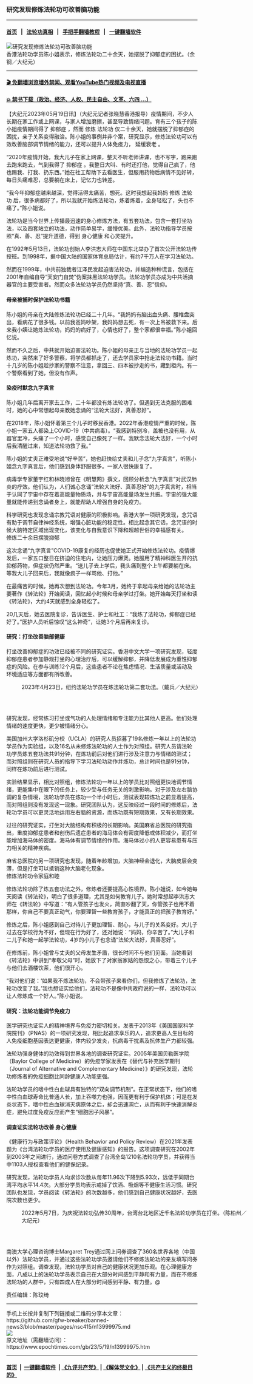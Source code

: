 ### 研究发现修炼法轮功可改善脑功能
------------------------

#### [首页](https://github.com/gfw-breaker/banned-news3/blob/master/README.md) &nbsp;&nbsp;|&nbsp;&nbsp; [法轮功真相](https://github.com/begood0513/basic/blob/master/README.md)  &nbsp;&nbsp;|&nbsp;&nbsp; [手把手翻墙教程](https://github.com/gfw-breaker/guides/wiki)  &nbsp;&nbsp;|&nbsp;&nbsp; [一键翻墙软件](https://github.com/gfw-breaker/nogfw/blob/master/README.md)  



<div><img alt="研究发现修炼法轮功可改善脑功能" class="attachment-djy_600_400 size-djy_600_400 wp-post-image" src="https://i.epochtimes.com/assets/uploads/2023/05/id14000000-21@1200x1200-600x400.jpg"/>
<div class="caption">
 香港法轮功学员陈小姐表示，修炼法轮功二十余天，她摆脱了抑郁症的困扰。（余钢／大纪元）
</div></div><hr/>

#### [ 🎬  免翻墙浏览墙外禁闻、观看YouTube热门视频及电视直播](https://github.com/gfw-breaker/HelloWorld)

#### [ 💥  禁书下载（政治、经济、人权、民主自由、文革、六四 ...）](https://github.com/gfw-breaker/books/blob/master/README.md)

<div><p>
 【大纪元2023年05月19日讯】（大纪元记者张晓慧香港报导）疫情期间，不少人长期在家工作或上网课，与家人增加磨擦，甚至导致情绪问题。育有三个孩子的陈小姐疫情期间得了
 <ok href="https://www.epochtimes.com/gb/tag/%E6%8A%91%E9%83%81%E7%97%87.html">
  抑郁症
 </ok>
 ，然而
 <ok href="https://www.epochtimes.com/gb/tag/%E4%BF%AE%E7%82%BC.html">
  修炼
 </ok>
 <ok href="https://www.epochtimes.com/gb/tag/%E6%B3%95%E8%BD%AE%E5%8A%9F.html">
  法轮功
 </ok>
 仅二十余天，她就摆脱了抑郁症的困扰，亲子关系变得融洽。陈小姐的事例并非个案，研究显示，修炼法轮功可以有效改善脑部调节情绪的能力，还可以提升人体免疫力，
 <ok href="https://www.epochtimes.com/gb/tag/%E5%BB%B6%E7%BC%93%E8%A1%B0%E8%80%81.html">
  延缓衰老
 </ok>
 。
</p>
<p>
 “2020年疫情开始，我大儿子在家上网课，整天不听老师讲课，也不写字，跑来跑去跑来跑去，气到我得了
 <ok href="https://www.epochtimes.com/gb/tag/%E6%8A%91%E9%83%81%E7%97%87.html">
  抑郁症
 </ok>
 。我整日大叫、有时还打他，觉得自己疯了，他也踢我、打我、扔东西。”她在社工帮助下去看医生，但服用药物后病情不见好转，每日头痛难忍，总要躺在床上，记忆力也转差。
</p>
<p>
 “我今年抑郁症越来越深，觉得活得太痛苦，想死。这时我想起我妈妈
 <ok href="https://www.epochtimes.com/gb/tag/%E4%BF%AE%E7%82%BC.html">
  修炼
 </ok>
 <ok href="https://www.epochtimes.com/gb/tag/%E6%B3%95%E8%BD%AE%E5%8A%9F.html">
  法轮功
 </ok>
 后，很多病都好了，所以我就开始炼法轮功，炼着炼着，全身轻松了，头也不痛了。”陈小姐说。
</p>
<p>
 法轮功是当今世界上传播最迅速的身心修炼方法，有五套功法，包含一套打坐功法，以及四套站立的功法，动作简单易学，缓慢优美。此外，法轮功指导学员按照“真、善、忍”提升道德，得到
 <ok href="https://www.epochtimes.com/gb/tag/%E8%BA%AB%E5%BF%83%E5%81%A5%E5%BA%B7.html">
  身心健康
 </ok>
 和心灵提升。
</p>
<p>
 在1992年5月13日，法轮功创始人李洪志大师在中国东北举办了首次公开法轮功传授班。到1998年，据中国大陆的国家体育总局估计，有约7千万人在学习法轮功。
</p>
<p>
 然而在1999年，中共前独裁者江泽民发起迫害法轮功，并编造种种谎言，包括在2001年自编自导“天安门自焚”伪案抹黑法轮功学员。法轮功学员亦成为中共活摘器官的主要受害者。然而众多法轮功学员仍然坚持“真、善、忍”信仰。
</p>
<h4>
 母亲被捕时保护法轮功书籍
</h4>
<p>
 陈小姐的母亲在大陆修炼法轮功已经二十几年。“我妈妈有脑出血头痛、腰椎盘突出，看病花了很多钱。以前我爸妈吵架，我妈妈想去死，有一次上吊被救下来。后来我小姨让她炼法轮功，妈妈的病好了，心情也好了，整个家都很幸福。”陈小姐回忆说。
</p>
<p>
 然而不久之后，中共就开始迫害法轮功。陈小姐的母亲正与当地的法轮功学员一起炼功，突然来了好多警察，将学员都抓走了，还去学员家中抢走法轮功书籍。当时十几岁的陈小姐趁抄家的警察不注意，拿回三、四本被抄走的书，藏到柜内。有一个警察看到了她，但没有作声。
</p>
<h4>
 染疫时默念九字真言
</h4>
<p>
 陈小姐几年后离开家去工作，二十年都没有炼法轮功了。但遇到无法克服的困难时，她的心中常想起母亲教她念诵的“法轮大法好，真善忍好”。
</p>
<p>
 在2018年，陈小姐怀着第三个儿子时移民香港。2022年香港疫情严重的时候，陈小姐一家五人都染上COVID-19（中共病毒）。“我感到特别冷，盖被也没有用，从器官里冷，头痛了一个小时，感觉自己像死了一样。我默念法轮大法好，一个小时后我清醒过来，知道法轮功救了我。”
</p>
<p>
 陈小姐的丈夫正难受地说“好辛苦”，她也赶快给丈夫和儿子念“九字真言”，听陈小姐念九字真言后，他们感到身体舒服很多。一家人很快康复了。
</p>
<p>
 病毒学专家董宇红和林晓旭曾在《明慧网》撰文，回顾分析念“九字真言”对武汉肺炎的疗效。他们认为，人们诚心念诵“法轮大法好、真善忍好”的九字真言时，相当于认同了宇宙中存在着高能量物质场，并与宇宙高能量场发生共振。宇宙的强大能量就能传递到念诵者身上，就能帮助人增强自身的免疫力。
</p>
<p>
 科学研究也发现念诵宗教咒语对健康的积极影响。香港大学一项研究发现，念咒语有助于调节自律神经系统，增强心脏功能的稳定性。相比起念其它话，念咒语的时候大脑特定区域出现变化，该变化与自我意识下降和超越世俗的幸福感有关。
 <br/>
 修炼二十余日摆脱抑郁
</p>
<p>
 这次念诵“九字真言”COVID-19康复的经历也促使她正式开始修炼法轮功。疫情爆发后，一家五口整日在挤迫的住宅内，让她压力爆煲。她服用了精神科医生开的抗抑郁药物，但症状仍然严重。“送儿子去上学后，我头痛到整个上午都要躺在床。等我大儿子回来后，我就像疯子一样骂他、打他。”
</p>
<p>
 在最痛苦的时候，她再次想到法轮功。今年3月，她终于拿起母亲给她的法轮功主要著作《转法轮》开始阅读，回忆起小时候和母亲学过打坐。她开始每天打坐和读《转法轮》，大约4天就感到全身轻松了。
</p>
<p>
 20几天后，她去医院复诊，告诉医生、护士和社工：“我炼了法轮功，抑郁症已经好了。”医护人员听后惊叹“这么神奇”，让她3个月后再来复诊。
</p>
<h4>
 研究：打坐改善脑部健康
</h4>
<p>
 打坐改善抑郁症的功效已经被不同的研究证实。香港中文大学一项研究发现，轻度抑郁症患者参加静观打坐的心理治疗后，可以缓解抑郁，并降低发展成为重性抑郁症的风险。在参与训练12个月后，这些患者不论在焦虑情况、生活质量或活动及环境适应等方面都有所改善。
</p>
<figure aria-describedby="caption-attachment-14000001" class="wp-caption aligncenter" id="attachment_14000001" style="width: 600px">
 <ok href="https://i.epochtimes.com/assets/uploads/2023/05/id14000001-22@1200x1200.jpg" target="_blank">
  <img alt="" class="size-large wp-image-14000001" src="https://i.epochtimes.com/assets/uploads/2023/05/id14000001-22@1200x1200-600x400.jpg"/>
 </ok>
 <br/><figcaption class="wp-caption-text" id="caption-attachment-14000001">
  2023年4月23日，纽约法轮功学员在炼法轮功第二套功法。（戴兵／大纪元）
 </figcaption><br/>
</figure><br/>
<p>
 研究发现，经常练习打坐或气功的人处理情绪和专注能力比其他人更高。他们处理情绪的速度更快，更少被情绪分心。
</p>
<p>
 美国加州大学洛杉矶分校（UCLA）的研究人员招募了19名修炼一年以上的法轮功学员作为实验组，以及16名从未修炼法轮功的人士作为对照组。研究人员请法轮功学员炼五套功法共91分钟，在炼功前后对他们进行涉及注意力与情绪的测试；而对照组则在研究人员的指导下学习法轮功动作并炼功，总计时间也是91分钟，同样在炼功前后进行测试。
</p>
<p>
 实验结果显示，相比对照组，修炼法轮功一年以上的学员比对照组更快地调节情绪，更能集中在眼下的任务上，较少受与任务无关的刺激影响。对于涉及左右脑协调的复杂情境，法轮功学员在炼功一个半小时后，测试表现较炼功之前显着提高，而对照组则没有发现这一现象。研究团队认为，这反映经过一段时间的修炼后，法轮功学员可以更灵活地运用左右脑的资源，而炼功既有短期效果，又有长期效果。
</p>
<p>
 过往的研究证实，打坐对大脑结构有积极的长期影响。美国麻省总医院的研究指出，重度抑郁症患者和创伤后遗症患者的海马体会有密度降低或体积减少，而打坐能增加海马体的密度。海马体有调节情绪的作用。海马体过小的人更容易患有与压力相关的精神疾病。
</p>
<p>
 麻省总医院的另一项研究也发现，随着年龄增加，大脑神经会退化，大脑皮层会变薄，但是打坐可以抵销这种大脑老化现象。
 <br/>
 修炼法轮功令家庭和睦
</p>
<p>
 修炼法轮功除了炼五套功法之外，修炼者还要提高心性境界。陈小姐说，如今她每天阅读《转法轮》，明白了很多道理，尤其是如何教育儿子。她时常想起李洪志大师在《转法轮》中写道：“有人管孩子也发火，简直吵翻了天，你管孩子也用不着那样，你自己不要真正动气，你要理智一些教育孩子，才能真正的把孩子教育好。”
</p>
<p>
 修炼之后，陈小姐感到自己对待儿子更加理智、耐心，与儿子的关系变好。大儿子过去在学校行为不好，但现在行为好了，还对她说：“妈妈，你辛苦了。”大儿子和二儿子和她一起学法轮功，4岁的小儿子也念诵“法轮大法好，真善忍好”。
</p>
<p>
 在修炼前，陈小姐曾与丈夫的父母发生矛盾，很长时间不与他们见面。当她看到《转法轮》中讲到“孝敬父母”时，她放下了对家翁家姑的怨恨之心，带着三个儿子与他们去酒楼饮茶，他们很开心。
</p>
<p>
 “我对他们说：‘如果我不炼法轮功，不会带孩子来看你们，但我修炼了法轮功，法轮功改变了我。’我也想证实给他们，法轮功不是像中共政府说的一样，法轮功可以让人修炼成一个好人。”陈小姐说。
</p>
<h4>
 研究：法轮功能调节免疫力
</h4>
<p>
 医学研究也证实人的精神境界与免疫力密切相关。发表于2013年《美国国家科学院院刊》（PNAS）的一项研究发现，相比起追求享乐的人，追求更高人生目标的人免疫细胞基因表达更健康，体内较少发炎，抗病毒干扰素及抗体生产力都较强。
</p>
<p>
 法轮功强身健体的功效得到世界各地的调查研究证实。2005年美国贝勒医学院（Baylor College of Medicine）的免疫学家发表在《替代与补充医学期刊（Journal of Alternative and Complementary Medicine）》的研究发现，法轮功修炼者的免疫细胞比同龄健康人功能更强。
</p>
<p>
 法轮功学员的嗜中性白血球具有独特的“双向调节机制”。在正常状态下，他们的嗜中性白血球寿命比普通人长，加上吞噬力也强，因而更有利于保护机体；可是在发炎状态下，嗜中性白血球消灭病原体之后，却会迅速凋亡，从而有利于快速消解炎症，避免过度免疫反应而产生“细胞因子风暴”。
</p>
<h4>
 调查证实法轮功改善
 <ok href="https://www.epochtimes.com/gb/tag/%E8%BA%AB%E5%BF%83%E5%81%A5%E5%BA%B7.html">
  身心健康
 </ok>
</h4>
<p>
 《健康行为与政策评论》（Health Behavior and Policy Review）在2021年发表题为《台湾法轮功学员的医疗使用及健康感知》的报告。这项调查研究在2002年到2003年之间进行，通过问卷方式调查了台湾全岛1210名法轮功学员，并获得当中1103人授权查看他们的健保纪录。
</p>
<p>
 研究发现，法轮功学员人均求诊次数从每年11.96次下降到5.93次，远低于同期台湾平均水平14.4次。大部分学员均表示戒掉了饮酒、吸烟等不健康生活习惯。研究团队也发现，学员阅读《转法轮》的次数越多，他们感到自己健康状况越好，去医院次数也更少。
</p>
<figure aria-describedby="caption-attachment-14000002" class="wp-caption aligncenter" id="attachment_14000002" style="width: 600px">
 <ok href="https://i.epochtimes.com/assets/uploads/2023/05/id14000002-23@1200x1200.jpg" target="_blank">
  <img alt="" class="size-large wp-image-14000002" src="https://i.epochtimes.com/assets/uploads/2023/05/id14000002-23@1200x1200-600x400.jpg"/>
 </ok>
 <br/><figcaption class="wp-caption-text" id="caption-attachment-14000002">
  2022年5月7日，为庆祝法轮功弘传30周年，台湾台北地区近千名法轮功学员在打坐。（陈柏州／大纪元）
 </figcaption><br/>
</figure><br/>
<p>
 南澳大学心理咨询博士Margaret Trey通过网上问券调查了360名世界各地（中国以外）法轮功学员，并通过这些法轮功学员邀请他们不修炼法轮功的亲友填写问券作为对照组。调查发现，法轮功学员对自己的健康状况更加乐观。在心理健康方面，八成以上的法轮功学员表示自己在大部分时间感到平静和有力量，而在不修炼法轮功的人群中，只有四成人在大部分时间感到平静、有力量。@
</p>
<p>
 责任编辑：陈玟绮
</p>
</div>
<hr/>
手机上长按并复制下列链接或二维码分享本文章：<br/>
https://github.com/gfw-breaker/banned-news3/blob/master/pages/nsc415/n13999975.md <br/>
<a href='https://github.com/gfw-breaker/banned-news3/blob/master/pages/nsc415/n13999975.md'><img src='https://github.com/gfw-breaker/banned-news3/blob/master/pages/nsc415/n13999975.md.png'/></a> <br/>
原文地址（需翻墙访问）：https://www.epochtimes.com/gb/23/5/19/n13999975.htm


------------------------
#### [首页](https://github.com/gfw-breaker/banned-news3/blob/master/README.md) &nbsp;|&nbsp; [一键翻墙软件](https://github.com/gfw-breaker/nogfw/blob/master/README.md) &nbsp;| [《九评共产党》](https://github.com/gfw-breaker/9ping.md/blob/master/README.md#九评之一评共产党是什么) | [《解体党文化》](https://github.com/gfw-breaker/jtdwh.md/blob/master/README.md) | [《共产主义的终极目的》](https://github.com/gfw-breaker/gczydzjmd.md/blob/master/README.md)


<img src='http://gfw-breaker.win/banned-news3/pages/nsc415/n13999975.md' width='0px' height='0px'/>
